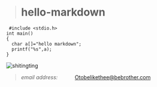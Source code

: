 > # hello-markdown

     #include <stdio.h>
    int main()
    {
      char a[]="hello markdown";
      printf("%s",a);
    } 

![shitingting](http://bebrother.com/beloved/images/our-dream.jpg)

> *email address:* &emsp;&emsp;&emsp;<Otobelikethee@bebrother.com>  
